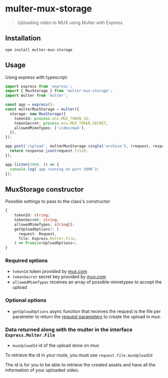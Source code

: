 # multer-mux-storage

> Uploading video to MUX using Multer with Express

## Installation

`npm install multer-mux-storage`

## Usage

Using express with typescript:

```typescript
import express from 'express';
import { MuxStorage } from 'multer-mux-storage';
import multer from 'multer';

const app = express();
const multerMuxStorage = multer({
  storage: new MuxStorage({
    tokenId: process.env.MUX_TOKEN_ID,
    tokenSecret: process.env.MUX_TOKEN_SECRET,
    allowedMimeTypes: ['video/mp4'],
  }),
});

app.post('/upload', multerMuxStorage.single('archive'), (request, response) => {
  return response.json(request.file);
});

app.listen(3000, () => {
  console.log(`app running on port 3000`);
});
```

## MuxStorage constructor

Possible settings to pass to the class's constructor

```typescript
{
    tokenId: string;
    tokenSecret: string;
    allowedMimeTypes: string[];
    getUploadOptions?: (
      request: Request,
      file: Express.Multer.File,
    ) => Promise<UploadOptions>;
}
```

### Required options

- `tokenId` token provided by [mux.com](https://mux.com)
- `tokenSecret` secret key provided by [mux.com](https://mux.com)
- `allowedMimeTypes` receives an array of possible mimetypes to accept the upload

### Optional options

- `getUploadOptions` async function that receives the request is the file per parameter to return the [request parameters](https://docs.mux.com/api-reference/video#operation/create-direct-upload) to create the upload in mux.

### Data returned along with the multer in the interface `Express.Multer.File`

- `muxUploadId` id of the upload done on mux

To retrieve the id in your route, you must use `request.file.muxUploadId`

The id is for you to be able to retrieve the created assets and have all the information of your uploaded video.
